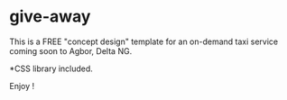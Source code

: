 # give-away
This is a FREE "concept design" template for an on-demand taxi service coming soon to Agbor, Delta NG. 

*CSS library included.

Enjoy !
